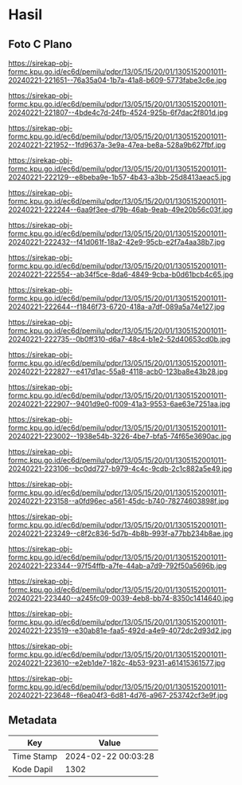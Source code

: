 # Hasil

## Foto C Plano

https://sirekap-obj-formc.kpu.go.id/ec6d/pemilu/pdpr/13/05/15/20/01/1305152001011-20240221-221651--76a35a04-1b7a-41a8-b609-5773fabe3c6e.jpg

https://sirekap-obj-formc.kpu.go.id/ec6d/pemilu/pdpr/13/05/15/20/01/1305152001011-20240221-221807--4bde4c7d-24fb-4524-925b-6f7dac2f801d.jpg

https://sirekap-obj-formc.kpu.go.id/ec6d/pemilu/pdpr/13/05/15/20/01/1305152001011-20240221-221952--1fd9637a-3e9a-47ea-be8a-528a9b627fbf.jpg

https://sirekap-obj-formc.kpu.go.id/ec6d/pemilu/pdpr/13/05/15/20/01/1305152001011-20240221-222129--e8beba9e-1b57-4b43-a3bb-25d8413aeac5.jpg

https://sirekap-obj-formc.kpu.go.id/ec6d/pemilu/pdpr/13/05/15/20/01/1305152001011-20240221-222244--6aa9f3ee-d79b-46ab-9eab-49e20b56c03f.jpg

https://sirekap-obj-formc.kpu.go.id/ec6d/pemilu/pdpr/13/05/15/20/01/1305152001011-20240221-222432--f41d061f-18a2-42e9-95cb-e2f7a4aa38b7.jpg

https://sirekap-obj-formc.kpu.go.id/ec6d/pemilu/pdpr/13/05/15/20/01/1305152001011-20240221-222554--ab34f5ce-8da6-4849-9cba-b0d61bcb4c65.jpg

https://sirekap-obj-formc.kpu.go.id/ec6d/pemilu/pdpr/13/05/15/20/01/1305152001011-20240221-222644--f1846f73-6720-418a-a7df-089a5a74e127.jpg

https://sirekap-obj-formc.kpu.go.id/ec6d/pemilu/pdpr/13/05/15/20/01/1305152001011-20240221-222735--0b0ff310-d6a7-48c4-b1e2-52d40653cd0b.jpg

https://sirekap-obj-formc.kpu.go.id/ec6d/pemilu/pdpr/13/05/15/20/01/1305152001011-20240221-222827--e417d1ac-55a8-4118-acb0-123ba8e43b28.jpg

https://sirekap-obj-formc.kpu.go.id/ec6d/pemilu/pdpr/13/05/15/20/01/1305152001011-20240221-222907--9401d9e0-f009-41a3-9553-6ae63e7251aa.jpg

https://sirekap-obj-formc.kpu.go.id/ec6d/pemilu/pdpr/13/05/15/20/01/1305152001011-20240221-223002--1938e54b-3226-4be7-bfa5-74f65e3690ac.jpg

https://sirekap-obj-formc.kpu.go.id/ec6d/pemilu/pdpr/13/05/15/20/01/1305152001011-20240221-223106--bc0dd727-b979-4c4c-9cdb-2c1c882a5e49.jpg

https://sirekap-obj-formc.kpu.go.id/ec6d/pemilu/pdpr/13/05/15/20/01/1305152001011-20240221-223158--a0fd96ec-a561-45dc-b740-78274603898f.jpg

https://sirekap-obj-formc.kpu.go.id/ec6d/pemilu/pdpr/13/05/15/20/01/1305152001011-20240221-223249--c8f2c836-5d7b-4b8b-993f-a77bb234b8ae.jpg

https://sirekap-obj-formc.kpu.go.id/ec6d/pemilu/pdpr/13/05/15/20/01/1305152001011-20240221-223344--97f54ffb-a7fe-44ab-a7d9-792f50a5696b.jpg

https://sirekap-obj-formc.kpu.go.id/ec6d/pemilu/pdpr/13/05/15/20/01/1305152001011-20240221-223440--a245fc09-0039-4eb8-bb74-8350c1414640.jpg

https://sirekap-obj-formc.kpu.go.id/ec6d/pemilu/pdpr/13/05/15/20/01/1305152001011-20240221-223519--e30ab81e-faa5-492d-a4e9-4072dc2d93d2.jpg

https://sirekap-obj-formc.kpu.go.id/ec6d/pemilu/pdpr/13/05/15/20/01/1305152001011-20240221-223610--e2eb1de7-182c-4b53-9231-a61415361577.jpg

https://sirekap-obj-formc.kpu.go.id/ec6d/pemilu/pdpr/13/05/15/20/01/1305152001011-20240221-223648--f6ea04f3-6d81-4d76-a967-253742cf3e9f.jpg


## Metadata

| Key        | Value               |
| ---------- | ------------------- |
| Time Stamp | 2024-02-22 00:03:28 |
| Kode Dapil | 1302                |



